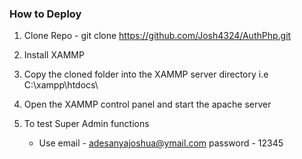 ### How to Deploy

1. Clone Repo - git clone https://github.com/Josh4324/AuthPhp.git

2. Install XAMMP

3. Copy the cloned folder into the XAMMP server directory i.e C:\xampp\htdocs\

4. Open the XAMMP control panel and start the apache server

5. To test Super Admin functions

   - Use email - adesanyajoshua@ymail.com password - 12345
